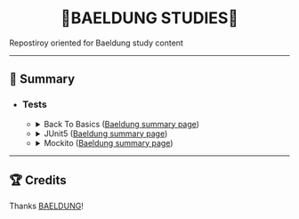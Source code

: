 <h1 align=center>🍃BAELDUNG STUDIES🍃</h1>
<p>Repostiroy oriented for Baeldung study content</p>


<hr>


<h2>📌 Summary</h2>
<ul>
  <li>
    <h3>Tests</h3>
    <ul>
      <li>
        <details close>
          <summary><span>Back To Basics (<a href="https://www.baeldung.com/java-tutorial">Baeldung summary page</a>)</span></summary>
          <ul>
            <li>
              <details close>
                <summary><span>5. Java Streams (<a href="https://www.baeldung.com/java-streams">Baeldung summary page</a>)</span></summary>
                <ul>
                  <li>
                    <span>Introduction to Java 8 (<a href="https://github.com/LoriaLawrenceZ/Baeldung/blob/main/BackToBasics/Streams/StreamBasics/IntroductionToStreams.md" target="_blank">notes<a> | <a href="https://www.baeldung.com/java-8-streams-introduction">Baeldung page</a>)</span>
                  </li>
                  <li>
                    <span>The Java 8 Stream API (<a href="https://github.com/LoriaLawrenceZ/Baeldung/blob/main/BackToBasics/Streams/StreamBasics/StreamAPITutorial.md" target="_blank">notes<a> | <a href="https://www.baeldung.com/java-8-streams">Baeldung page</a>)</span>
                  </li>
                </ul>
              </details>
            </li>
          </ul>
        </details>
      </li>
<!---->
      <li>
        <details close>
          <summary><span>JUnit5 (<a href="https://www.baeldung.com/category/testing/tag/junit-5">Baeldung summary page</a>)</span></summary>
          <ul>
            <li>
              <span>1 - A Guide to JUnit5 (<a href="https://github.com/LoriaLawrenceZVR/Baeldung/tree/main/Tests/JUnit5/AGuideToJUnit5/notes.md" target="_blank">notes<a> | <a href="https://www.baeldung.com/junit-5">Baeldung page</a>)</span>
            </li>
          </ul>
        </details>
      </li>
<!---->
      <li>
        <details close>
          <summary><span>Mockito (<a href="https://www.baeldung.com/category/testing/tag/mockito" target="_blank">Baeldung summary page</a>)</span></summary>
          <ul>
            <li>
              <span>1 - Getting Started with Mockito @Mock, @Spy, @Captor and @InjectMocks (<a href="https://github.com/LoriaLawrenceZVR/Baeldung/tree/main/Tests/Mockito/GettingStartedWithMockito/notes.md" target="_blank">notes<a> | <a href="https://www.baeldung.com/mockito-annotations">Baeldung page</a>)</span>
            </li>
          </ul>
        </details>
      </li>
    </ul>
  </li>
</ul>


<hr>


<h2>🏆 Credits</h2>
<span>Thanks <a href="https://www.baeldung.com/">BAELDUNG</a>!</span>
